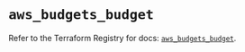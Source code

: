 # `aws_budgets_budget`

Refer to the Terraform Registry for docs: [`aws_budgets_budget`](https://registry.terraform.io/providers/hashicorp/aws/5.41.0/docs/resources/budgets_budget).
